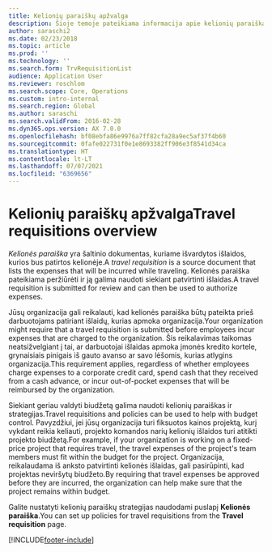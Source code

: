 ```yaml
---
title: Kelionių paraiškų apžvalga
description: Šioje temoje pateikiama informacija apie kelionių paraiškas. Kelionės paraiška dokumentuoja suplanuotos kelionės išlaidas.
author: saraschi2
ms.date: 02/23/2018
ms.topic: article
ms.prod: ''
ms.technology: ''
ms.search.form: TrvRequisitionList
audience: Application User
ms.reviewer: roschlom
ms.search.scope: Core, Operations
ms.custom: intro-internal
ms.search.region: Global
ms.author: saraschi
ms.search.validFrom: 2016-02-28
ms.dyn365.ops.version: AX 7.0.0
ms.openlocfilehash: bf08ebfa86e9976a7ff82cfa28a9ec5af37f4b60
ms.sourcegitcommit: 0fafe022731f0e1e8693382ff906e3f8541d34ca
ms.translationtype: HT
ms.contentlocale: lt-LT
ms.lasthandoff: 07/07/2021
ms.locfileid: "6369656"
---
```

# <a name="travel-requisitions-overview"></a><span data-ttu-id="052ec-104">Kelionių paraiškų apžvalga</span><span class="sxs-lookup"><span data-stu-id="052ec-104">Travel requisitions overview</span></span>

<span data-ttu-id="052ec-105">*Kelionės paraiška* yra šaltinio dokumentas, kuriame išvardytos išlaidos, kurios bus patirtos kelionėje.</span><span class="sxs-lookup"><span data-stu-id="052ec-105">A *travel requisition* is a source document that lists the expenses that will be incurred while traveling.</span></span> <span data-ttu-id="052ec-106">Kelionės paraiška pateikiama peržiūrėti ir ją galima naudoti siekiant patvirtinti išlaidas.</span><span class="sxs-lookup"><span data-stu-id="052ec-106">A travel requisition is submitted for review and can then be used to authorize expenses.</span></span>

<span data-ttu-id="052ec-107">Jūsų organizacija gali reikalauti, kad kelionės paraiška būtų pateikta prieš darbuotojams patiriant išlaidų, kurias apmoka organizacija.</span><span class="sxs-lookup"><span data-stu-id="052ec-107">Your organization might require that a travel requisition is submitted before employees incur expenses that are charged to the organization.</span></span> <span data-ttu-id="052ec-108">Šis reikalavimas taikomas neatsižvelgiant į tai, ar darbuotojai išlaidas apmoka įmonės kredito kortele, grynaisiais pinigais iš gauto avanso ar savo lėšomis, kurias atlygins organizacija.</span><span class="sxs-lookup"><span data-stu-id="052ec-108">This requirement applies, regardless of whether employees charge expenses to a corporate credit card, spend cash that they received from a cash advance, or incur out-of-pocket expenses that will be reimbursed by the organization.</span></span>

<span data-ttu-id="052ec-109">Siekiant geriau valdyti biudžetą galima naudoti kelionių paraiškas ir strategijas.</span><span class="sxs-lookup"><span data-stu-id="052ec-109">Travel requisitions and policies can be used to help with budget control.</span></span> <span data-ttu-id="052ec-110">Pavyzdžiui, jei jūsų organizacija turi fiksuotos kainos projektą, kurį vykdant reikia keliauti, projekto komandos narių kelionių išlaidos turi atitikti projekto biudžetą.</span><span class="sxs-lookup"><span data-stu-id="052ec-110">For example, if your organization is working on a fixed-price project that requires travel, the travel expenses of the project's team members must fit within the budget for the project.</span></span> <span data-ttu-id="052ec-111">Organizacija, reikalaudama iš anksto patvirtinti kelionės išlaidas, gali pasirūpinti, kad projektas neviršytų biudžeto.</span><span class="sxs-lookup"><span data-stu-id="052ec-111">By requiring that travel expenses be approved before they are incurred, the organization can help make sure that the project remains within budget.</span></span>

<span data-ttu-id="052ec-112">Galite nustatyti kelionių paraiškų strategijas naudodami puslapį **Kelionės paraiška**.</span><span class="sxs-lookup"><span data-stu-id="052ec-112">You can set up policies for travel requisitions from the **Travel requisition** page.</span></span>


[!INCLUDE[footer-include](../includes/footer-banner.md)]